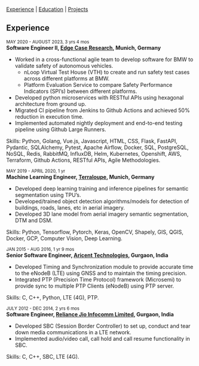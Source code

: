 [Experience](https://abhishekrana.github.io/experience) | [Education](https://abhishekrana.github.io/education) | [Projects](https://abhishekrana.github.io/projects)

## Experience

<sub>MAY 2020 - AUGUST 2023, 3 yrs 4 mos</sub><br />
**Software Engineer II, [Edge Case Research](https://www.ecr.ai/), Munich, Germany**

- Worked in a cross-functional agile team to develop software for BMW to validate safety of autonomous vehicles.
  - nLoop Virtual Test House (VTH) to create and run safety test cases across different platforms at BMW.
  - Platform Evaluation Service to compare Safety Performance Indicators (SPI’s) between different platforms.
- Developed python microservices with RESTful APIs using hexagonal architecture from ground up.
- Migrated CI pipeline from Jenkins to Github Actions and achieved 50% reduction in execution time.
- Implemented automated nightly deployment and end-to-end testing pipeline using Github Large Runners.

Skills: Python, Golang, Vue.js, Javascript, HTML, CSS, Flask, FastAPI, Pydantic, SQLAlchemy, Pytest, Apache Airflow, Docker, SQL, PostgreSQL, NoSQL, Redis, RabbitMQ, InfluxDB, Helm, Kubernetes, Openshift, AWS, Terraform, Github Actions, RESTful APIs, Agile Methodologies.

<sub>MAY 2019 - APRIL 2020, 1 yr</sub><br />
**Machine Learning Engineer, [Terraloupe](https://www.linkedin.com/company/terraloupe/), Munich, Germany**

- Developed deep learning training and inference pipelines for semantic segmentation using TPU’s.
- Developed/trained object detection algorithms/models for detection of buildings, roads, lanes, etc in aerial imagery.
- Developed 3D lane model from aerial imagery semantic segmentation, DTM and DSM.

Skills: Python, Tensorflow, Pytorch, Keras, OpenCV, Shapely, GIS, QGIS, Docker, GCP, Computer Vision, Deep Learning.

<sub>JAN 2015 - AUG 2016, 1 yr 9 mos</sub><br />
**Senior Software Engineer, [Aricent Technologies](https://en.wikipedia.org/wiki/Aricent), Gurgaon, India**

- Developed Timing and Synchronization module to provide accurate time to the eNodeB (LTE) using GNSS and to maintain the timing precision.
- Integrated PTP (Precision Time Protocol) framework (Microsemi) to provide sync to multiple PTP Clients (eNodeB) using PTP server.

Skills: C, C++, Python, LTE (4G), PTP.

<sub>JULY 2012 - DEC 2014, 2 yrs 6 mos</sub><br />
**Software Engineer, [Reliance Jio Infocomm Limited](https://en.wikipedia.org/wiki/Jio), Gurgaon, India**

- Developed SBC (Session Border Controller) to set up, conduct and tear down media communications in a LTE network.
- Implemented audio/video call, call hold and call resume functionality in SBC.

Skills: C, C++, SBC, LTE (4G).
